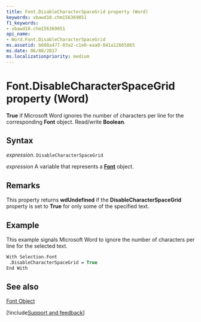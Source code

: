 ```yaml
---
title: Font.DisableCharacterSpaceGrid property (Word)
keywords: vbawd10.chm156369051
f1_keywords:
- vbawd10.chm156369051
api_name:
- Word.Font.DisableCharacterSpaceGrid
ms.assetid: b608a477-03a2-c1e0-eaa0-841a12665865
ms.date: 06/08/2017
ms.localizationpriority: medium
---
```



# Font.DisableCharacterSpaceGrid property (Word)

 **True** if Microsoft Word ignores the number of characters per line for the corresponding **Font** object. Read/write **Boolean**.


## Syntax

_expression_. `DisableCharacterSpaceGrid`

_expression_ A variable that represents a **[Font](Word.Font.md)** object.


## Remarks

This property returns **wdUndefined** if the **DisableCharacterSpaceGrid** property is set to **True** for only some of the specified text.


## Example

This example signals Microsoft Word to ignore the number of characters per line for the selected text.


```vb
With Selection.Font 
 .DisableCharacterSpaceGrid = True 
End With
```


## See also


[Font Object](Word.Font.md)

[!include[Support and feedback](~/includes/feedback-boilerplate.md)]